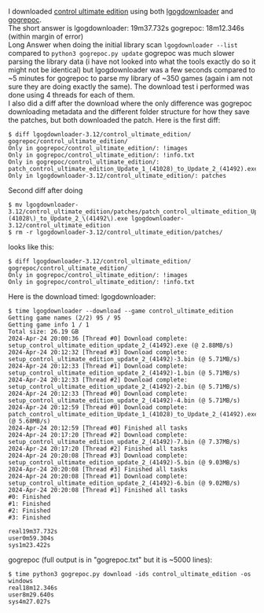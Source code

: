 I downloaded [control ultimate edition](https://www.gog.com/game/control_ultimate_edition) using both [lgogdownloader](https://github.com/Sude-/lgogdownloader/tree/master) and [gogrepoc](https://github.com/Kalanyr/gogrepoc).  
The short answer is lgogdownloader: 19m37.732s gogrepoc: 18m12.346s (within margin of error)  
Long Answer when doing the initial library scan `lgogdownloader --list` compared to `python3 gogrepoc.py update`  gogrepoc was much slower parsing the library data (i have not looked into what the tools exactly do so it might not be identical)
but lgogdownloader was a few seconds compared to ~5 minutes for gogrepoc to parse my library of ~350 games (again i am not sure they are doing exactly the same). The download test i performed was done using 4 threads for each of them.  
I also did a diff after the download where the only difference was gogrepoc downloading metadata and the different folder structure for how they save the patches, but both downloaded the patch. Here is the first diff:
 ```
$ diff lgogdownloader-3.12/control_ultimate_edition/ gogrepoc/control_ultimate_edition/
Only in gogrepoc/control_ultimate_edition/: !images
Only in gogrepoc/control_ultimate_edition/: !info.txt
Only in gogrepoc/control_ultimate_edition/: patch_control_ultimate_edition_Update_1_(41028)_to_Update_2_(41492).exe
Only in lgogdownloader-3.12/control_ultimate_edition/: patches
```
Second diff after doing 
```
$ mv lgogdownloader-3.12/control_ultimate_edition/patches/patch_control_ultimate_edition_Update_1_\(41028\)_to_Update_2_\(41492\).exe lgogdownloader-3.12/control_ultimate_edition
$ rm -r lgogdownloader-3.12/control_ultimate_edition/patches/
```
looks like this: 
```
$ diff lgogdownloader-3.12/control_ultimate_edition/ gogrepoc/control_ultimate_edition/
Only in gogrepoc/control_ultimate_edition/: !images
Only in gogrepoc/control_ultimate_edition/: !info.txt
```

Here is the download timed:
lgogdownloader:
```
$ time lgogdownloader --download --game control_ultimate_edition
Getting game names (2/2) 95 / 95
Getting game info 1 / 1
Total size: 26.19 GB
2024-Apr-24 20:00:36 [Thread #0] Download complete: setup_control_ultimate_edition_update_2_(41492).exe (@ 2.88MB/s)
2024-Apr-24 20:12:32 [Thread #3] Download complete: setup_control_ultimate_edition_update_2_(41492)-3.bin (@ 5.71MB/s)
2024-Apr-24 20:12:33 [Thread #1] Download complete: setup_control_ultimate_edition_update_2_(41492)-1.bin (@ 5.71MB/s)
2024-Apr-24 20:12:33 [Thread #2] Download complete: setup_control_ultimate_edition_update_2_(41492)-2.bin (@ 5.71MB/s)
2024-Apr-24 20:12:33 [Thread #0] Download complete: setup_control_ultimate_edition_update_2_(41492)-4.bin (@ 5.71MB/s)
2024-Apr-24 20:12:59 [Thread #0] Download complete: patch_control_ultimate_edition_Update_1_(41028)_to_Update_2_(41492).exe (@ 5.68MB/s)
2024-Apr-24 20:12:59 [Thread #0] Finished all tasks
2024-Apr-24 20:17:20 [Thread #2] Download complete: setup_control_ultimate_edition_update_2_(41492)-7.bin (@ 7.37MB/s)
2024-Apr-24 20:17:20 [Thread #2] Finished all tasks
2024-Apr-24 20:20:08 [Thread #3] Download complete: setup_control_ultimate_edition_update_2_(41492)-5.bin (@ 9.03MB/s)
2024-Apr-24 20:20:08 [Thread #3] Finished all tasks
2024-Apr-24 20:20:08 [Thread #1] Download complete: setup_control_ultimate_edition_update_2_(41492)-6.bin (@ 9.02MB/s)
2024-Apr-24 20:20:08 [Thread #1] Finished all tasks
#0: Finished
#1: Finished
#2: Finished
#3: Finished

real19m37.732s
user0m59.304s
sys1m23.422s
```

gogrepoc (full output is in "gogrepoc.txt" but it is ~5000 lines):
```
$ time python3 gogrepoc.py download -ids control_ultimate_edition -os windows
real18m12.346s
user8m29.640s
sys4m27.027s
```
